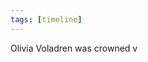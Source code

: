 ```yaml
---
tags: [timeline]
---
```


<span 
	  class='ob-timelines' 
	  data-date='0003-13-13-13' 
	  data-title='Event Title' 
	  data-class='orange' 
	  data-img = 'Timeline Example/Timeline_2.jpg' 
	  data-type='range' 
	  > 
	Olivia Voladren was crowned v
</span>
